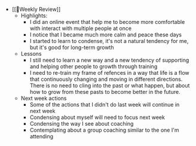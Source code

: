 - [[📝Weekly Review]]
    - Highlights:
        - I did an online event that help me to become more comfortable with interact with multiple people at once
        - I notice that I became much more calm and peace these days
        - I started to learn to condense, it's not a natural tendency for me, but it's good for long-term growth
    - Lessons
        - I still need to learn a new way and a new tendency of supporting and helping other people to growth through training
        - I need to re-train my frame of refences in a way that life is a flow that continuously changing and moving in different directions. There is no need to cling into the past or what happen, but about how to grow from these pasts to become better in the future.
    - Next week actions
        - Some of the actions that I didn't do last week will continue in next week
        - Condensing about myself will need to focus next week
        - Condensing the way I see about coaching
        - Contemplating about a group coaching similar to the one I'm attending
